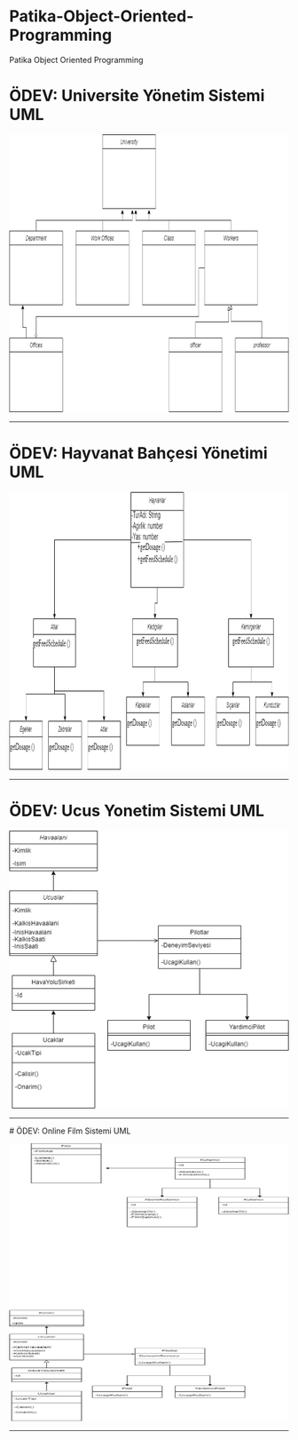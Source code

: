 # Patika-Object-Oriented-Programming
Patika Object Oriented Programming

# ÖDEV: Universite Yönetim Sistemi UML
<p align="center">
  <img src="https://github.com/betul-yilmaz/Patika-Object-Oriented-Programming/blob/main/Universite%20Yonetim%20Sistemi%20UML.png" width="800" height="500" alt=".netProject">
</p>

<hr/>

# ÖDEV: Hayvanat Bahçesi Yönetimi UML
<p align="center">
  <img src="https://github.com/betul-yilmaz/Patika-Object-Oriented-Programming/blob/main/HayvanatBahcesiYonetimi.png" width="800" height="500" alt=".netProject">
</p>

<hr/>

# ÖDEV: Ucus Yonetim Sistemi UML
<p align="center">
  <img src="https://github.com/betul-yilmaz/Patika-Object-Oriented-Programming/blob/main/UcusYonetimSistemi.png" width="800" height="500" alt=".netProject">
</p>

<hr/>
# ÖDEV: Online Film Sistemi UML
<p align="center">
  <img src="https://github.com/betul-yilmaz/Patika-Object-Oriented-Programming/blob/main/OnlineFilmSistemi.png" width="800" height="500" alt=".netProject">
</p>

<hr/>

